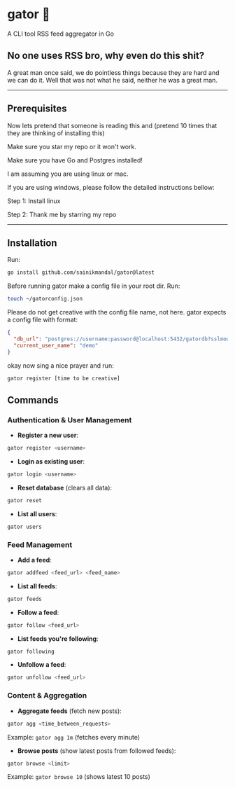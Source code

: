 # gator 🐊
A CLI tool RSS feed aggregator in Go

## No one uses RSS bro, why even do this shit?
A great man once said, we do pointless things because they are hard and we can do it. Well that was not what he said, neither he was a great man.

---

## Prerequisites

Now lets pretend that someone is reading this and (pretend 10 times that they are thinking of installing this)

Make sure you star my repo or it won't work.

Make sure you have Go and Postgres installed!

I am assuming you are using linux or mac.

If you are using windows, please follow the detailed instructions bellow:

Step 1: Install linux

Step 2: Thank me by starring my repo

---

## Installation
Run:
```bash
go install github.com/sainikmandal/gator@latest
```

Before running gator make a config file in your root dir. Run:
```bash
touch ~/gatorconfig.json
```

Please do not get creative with the config file name, not here.
gator expects a config file with format:
```json
{
  "db_url": "postgres://username:password@localhost:5432/gatordb?sslmode=disable",
  "current_user_name": "demo"
}
```

okay now sing a nice prayer and run:
```bash
gator register [time to be creative]
```

## Commands

### Authentication & User Management

* **Register a new user**:
```bash
gator register <username>
```

* **Login as existing user**:
```bash
gator login <username>
```

* **Reset database** (clears all data):
```bash
gator reset
```

* **List all users**:
```bash
gator users
```

### Feed Management

* **Add a feed**:
```bash
gator addfeed <feed_url> <feed_name>
```

* **List all feeds**:
```bash
gator feeds
```

* **Follow a feed**:
```bash
gator follow <feed_url>
```

* **List feeds you're following**:
```bash
gator following
```

* **Unfollow a feed**:
```bash
gator unfollow <feed_url>
```

### Content & Aggregation

* **Aggregate feeds** (fetch new posts):
```bash
gator agg <time_between_requests>
```
Example: `gator agg 1m` (fetches every minute)

* **Browse posts** (show latest posts from followed feeds):
```bash
gator browse <limit>
```
Example: `gator browse 10` (shows latest 10 posts)
